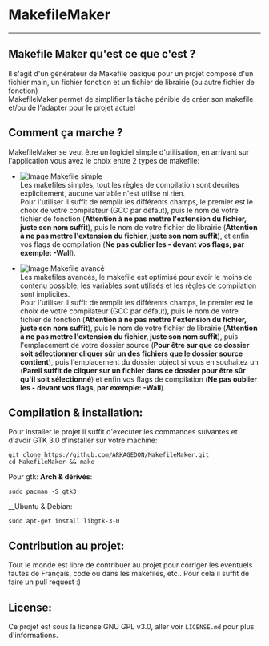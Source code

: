 # MakefileMaker
-------------

## Makefile Maker qu'est ce que c'est ?  
Il s'agit d'un générateur de Makefile basique pour un projet composé d'un fichier main, un fichier fonction et un fichier de librairie (ou autre fichier de fonction)  
MakefileMaker permet de simplifier la tâche pénible de créer son makefile et/ou de l'adapter pour le projet actuel  

## Comment ça marche ?  
MakefileMaker se veut être un logiciel simple d'utilisation, en arrivant sur l'application vous avez le choix entre 2 types de makefile:  
- ![Image Makefile simple](https://i.imgur.com/G58rirc.png)  
Les makefiles simples, tout les règles de compilation sont décrites explicitement, aucune variable n'est utilisé ni rien.  
Pour l'utiliser il suffit de remplir les différents champs, le premier est le choix de votre compilateur (GCC par défaut), puis le nom de votre fichier de fonction (__Attention à ne pas mettre l'extension du fichier, juste son nom suffit__), puis le nom de votre fichier de librairie (__Attention à ne pas mettre l'extension du fichier, juste son nom suffit__), et enfin vos flags de compilation (__Ne pas oublier les - devant vos flags, par exemple: -Wall__).  

- ![Image Makefile avancé](https://i.imgur.com/zqbfSHg.png)  
Les makefiles avancés, le makefile est optimisé pour avoir le moins de contenu possible, les variables sont utilisés et les règles de compilation sont implicites.  
Pour l'utiliser il suffit de remplir les différents champs, le premier est le choix de votre compilateur (GCC par défaut), puis le nom de votre fichier de fonction (__Attention à ne pas mettre l'extension du fichier, juste son nom suffit__), puis le nom de votre fichier de librairie (__Attention à ne pas mettre l'extension du fichier, juste son nom suffit__), puis l'emplacement de votre dossier source (__Pour être sur que ce dossier soit sélectionner cliquer sûr un des fichiers que le dossier source contient__), puis l'emplacement du dossier object si vous en souhaitez un (__Pareil suffit de cliquer sur un fichier dans ce dossier pour être sûr qu'il soit sélectionné__) et enfin vos flags de compilation (__Ne pas oublier les - devant vos flags, par exemple: -Wall__).  

## Compilation & installation:  

Pour installer le projet il suffit d'executer les commandes suivantes et d'avoir GTK 3.0 d'installer sur votre machine:  

    git clone https://github.com/ARKAGEDON/MakefileMaker.git
    cd MakefileMaker && make

Pour gtk:
__Arch & dérivés__:
    
    sudo pacman -S gtk3
__Ubuntu & Debian:
    
    sudo apt-get install libgtk-3-0

## Contribution au projet:  
  
Tout le monde est libre de contribuer au projet pour corriger les eventuels fautes de Français, code ou dans les makefiles, etc..
Pour cela il suffit de faire un pull request :)

## License:  
Ce projet est sous la license GNU GPL v3.0, aller voir `LICENSE.md` pour plus d'informations.

